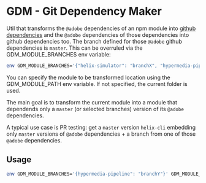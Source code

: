# GDM - Git Dependency Maker

Util that transforms the `@adobe` dependencies of an npm module into [github dependencies](https://docs.npmjs.com/files/package.json#git-urls-as-dependencies) and the `@adobe` dependencies of those dependencies into github dependencies too.
The branch defined for those `@adobe` github dependencies is `master`. This can be overruled via the GDM_MODULE_BRANCHES env variable:

```bash
env GDM_MODULE_BRANCHES='{"helix-simulator": "branchX", "hypermedia-pipeline": "branchY"}'
```

You can specify the module to be transformed location using the GDM_MODULE_PATH env variable. If not specified, the current folder is used.

The main goal is to transform the current module into a module that dependends only a `master` (or selected branches) version of its `@adobe` dependencies.

A typical use case is PR testing: get a `master` version `helix-cli` embedding only `master` versions of `@adobe` dependencies + a branch from one of those `@adobe` dependencies.

## Usage

```bash
env GDM_MODULE_BRANCHES='{hypermedia-pipeline": "branchY"}' GDM_MODULE_PATH='/Users/auser/workspace/helix-cli' node index.js
```
